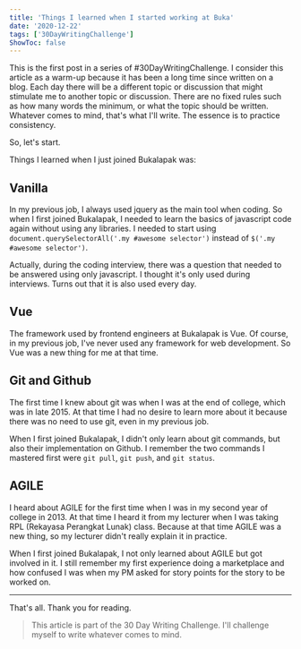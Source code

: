 ```yaml
---
title: 'Things I learned when I started working at Buka'
date: '2020-12-22'
tags: ['30DayWritingChallenge']
ShowToc: false
---
```


This is the first post in a series of #30DayWritingChallenge. I consider this article as a warm-up because it has been a long time since written on a blog. Each day there will be a different topic or discussion that might stimulate me to another topic or discussion. There are no fixed rules such as how many words the minimum, or what the topic should be written. Whatever comes to mind, that's what I'll write. The essence is to practice consistency.

So, let's start.

Things I learned when I just joined Bukalapak was:

## Vanilla

In my previous job, I always used jquery as the main tool when coding. So when I first joined Bukalapak, I needed to learn the basics of javascript code again without using any libraries. I needed to start using `document.querySelectorAll('.my #awesome selector')` instead of `$('.my #awesome selector')`.

Actually, during the coding interview, there was a question that needed to be answered using only javascript. I thought it's only used during interviews. Turns out that it is also used every day.

## Vue

The framework used by frontend engineers at Bukalapak is Vue. Of course, in my previous job, I've never used any framework for web development. So Vue was a new thing for me at that time.

## Git and Github

The first time I knew about git was when I was at the end of college, which was in late 2015. At that time I had no desire to learn more about it because there was no need to use git, even in my previous job.

When I first joined Bukalapak, I didn't only learn about git commands, but also their implementation on Github. I remember the two commands I mastered first were `git pull`, `git push`, and `git status`.

## AGILE

I heard about AGILE for the first time when I was in my second year of college in 2013. At that time I heard it from my lecturer when I was taking RPL (Rekayasa Perangkat Lunak) class. Because at that time AGILE was a new thing, so my lecturer didn't really explain it in practice.

When I first joined Bukalapak, I not only learned about AGILE but got involved in it. I still remember my first experience doing a marketplace and how confused I was when my PM asked for story points for the story to be worked on.

---

That's all. Thank you for reading.

> This article is part of the 30 Day Writing Challenge. I'll challenge myself to write whatever comes to mind.
